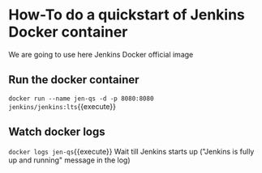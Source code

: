 # How-To do a quickstart of Jenkins Docker container

We are going to use here Jenkins Docker official image

## Run the docker container

`docker run --name jen-qs -d -p 8080:8080 jenkins/jenkins:lts`{{execute}}

## Watch docker logs

`docker logs jen-qs`{{execute}}
Wait till Jenkins starts up ("Jenkins is fully up and running" message in the log)
